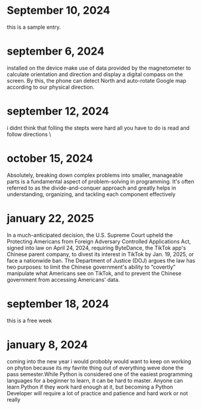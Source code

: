 # September 10, 2024
this is a sample entry.



# september 6, 2024
installed on the device make use of data provided by the magnetometer to calculate orientation and direction and display a digital compass on the screen. By this, the phone can detect North and auto-rotate Google map according to our physical direction.






# september 12, 2024
i didnt think that folling the stepts were hard all you have to do is read and follow directions 
\

# october 15, 2024
Absolutely, breaking down complex problems into smaller, manageable parts is a fundamental aspect of problem-solving in programming. It's often referred to as the divide-and-conquer approach and greatly helps in understanding, organizing, and tackling each component effectively




# january 22, 2025
In a much-anticipated decision, the U.S. Supreme Court upheld the Protecting Americans from Foreign Adversary Controlled Applications Act, signed into law on April 24, 2024, requiring ByteDance, the TikTok app's Chinese parent company, to divest its interest in TikTok by Jan. 19, 2025, or face a nationwide ban.
The Department of Justice (DOJ) argues the law has two purposes: to limit the Chinese government's ability to “covertly” manipulate what Americans see on TikTok, and to prevent the Chinese government from accessing Americans' data.



# september 18, 2024
this is a free week






# january 8, 2024
coming into the new year i would probobly would want to keep on working on phyton because its my favrite thing out of everything weve done the pass semester.While Python is considered one of the easiest programming languages for a beginner to learn, it can be hard to master. Anyone can learn Python if they work hard enough at it, but becoming a Python Developer will require a lot of practice and patience and hard work or not really 







